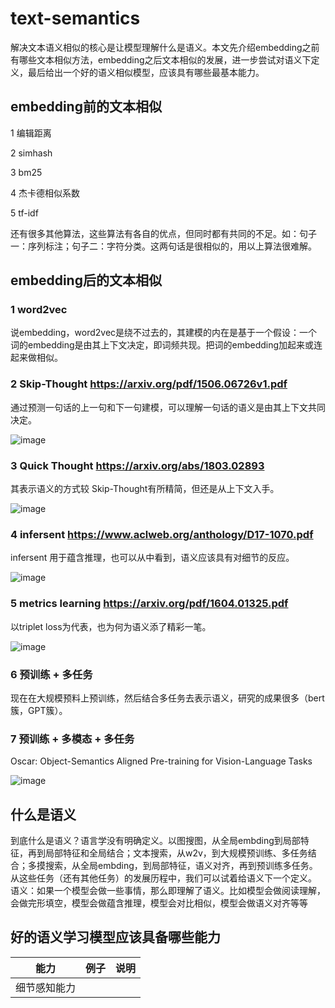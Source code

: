 # text-semantics
解决文本语义相似的核心是让模型理解什么是语义。本文先介绍embedding之前有哪些文本相似方法，embedding之后文本相似的发展，进一步尝试对语义下定义，最后给出一个好的语义相似模型，应该具有哪些最基本能力。
## embedding前的文本相似
1 编辑距离

2 simhash

3 bm25

4 杰卡德相似系数

5 tf-idf

还有很多其他算法，这些算法有各自的优点，但同时都有共同的不足。如：句子一：序列标注；句子二：字符分类。这两句话是很相似的，用以上算法很难解。
## embedding后的文本相似
### 1 word2vec

说embedding，word2vec是绕不过去的，其建模的内在是基于一个假设：一个词的embedding是由其上下文决定，即词频共现。把词的embedding加起来或连起来做相似。


### 2 Skip-Thought https://arxiv.org/pdf/1506.06726v1.pdf

通过预测一句话的上一句和下一句建模，可以理解一句话的语义是由其上下文共同决定。

![image](https://user-images.githubusercontent.com/39753454/142753747-dc4aeb42-5e6d-4570-a88c-6991e06b1054.png)


### 3 Quick Thought https://arxiv.org/abs/1803.02893

其表示语义的方式较 Skip-Thought有所精简，但还是从上下文入手。

![image](https://user-images.githubusercontent.com/39753454/142754036-c51b1b63-1948-4de5-a9e4-1d7664ba2245.png)

### 4 infersent https://www.aclweb.org/anthology/D17-1070.pdf

infersent 用于蕴含推理，也可以从中看到，语义应该具有对细节的反应。

![image](https://user-images.githubusercontent.com/39753454/142754232-7d9d8e67-21bf-46d0-a113-48ddd7609660.png)


### 5 metrics learning https://arxiv.org/pdf/1604.01325.pdf

以triplet loss为代表，也为何为语义添了精彩一笔。

![image](https://user-images.githubusercontent.com/39753454/142754499-1e77a75e-f7b3-4ef4-b410-a1f6cca55e8a.png)


### 6 预训练 + 多任务

现在在大规模预料上预训练，然后结合多任务去表示语义，研究的成果很多（bert簇，GPT簇）。


### 7 预训练 + 多模态 + 多任务

Oscar: Object-Semantics Aligned Pre-training for Vision-Language Tasks

![image](https://user-images.githubusercontent.com/39753454/142755110-5e3566d4-af4c-4988-b66c-b551507d9044.png)


## 什么是语义

到底什么是语义？语言学没有明确定义。以图搜图，从全局embding到局部特征，再到局部特征和全局结合；文本搜索，从w2v，到大规模预训练、多任务结合；多摸搜索，从全局embding，到局部特征，语义对齐，再到预训练多任务。从这些任务（还有其他任务）的发展历程中，我们可以试着给语义下一个定义。
语义：如果一个模型会做一些事情，那么即理解了语义。比如模型会做阅读理解，会做完形填空，模型会做蕴含推理，模型会对比相似，模型会做语义对齐等等

## 好的语义学习模型应该具备哪些能力


| 能力    | 例子 | 说明 |
| --------|:-----: |:---:   |
| 细节感知能力| | |
